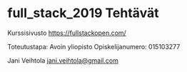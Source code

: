 # full_stack_2019 Tehtävät
Kurssisivusto https://fullstackopen.com/

Toteutustapa: Avoin yliopisto
Opiskelijanumero: 015103277

Jani Veihtola
jani.veihtola@gmail.com
